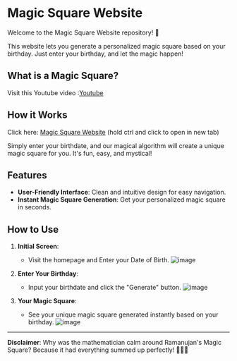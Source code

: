 # Magic Square Website

Welcome to the Magic Square Website repository! 🎉

This website lets you generate a personalized magic square based on your birthday.
Just enter your birthday, and let the magic happen!

## What is a Magic Square?
Visit this Youtube video :[Youtube](https://youtu.be/7wQ9uqvde3I?si=eaRF0DxiMVURzKwy)

## How it Works

Click here: [Magic Square Website](https://visalan-h.github.io/Magic-Square/main.html)
(hold ctrl and click to open in new tab)

Simply enter your birthdate, and our magical algorithm will create a unique magic square for you.
It's fun, easy, and mystical!

## Features

- **User-Friendly Interface**: Clean and intuitive design for easy navigation.
- **Instant Magic Square Generation**: Get your personalized magic square in seconds.

## How to Use

1. **Initial Screen**:
   - Visit the homepage and Enter your Date of Birth.
   ![image](https://github.com/Visalan-H/Magic-Square/assets/152077751/13feefea-abff-400e-b8c3-11f1d0728a2c)


2. **Enter Your Birthday**:
   - Input your birthdate and click the "Generate" button.
   ![image](https://github.com/Visalan-H/Magic-Square/assets/152077751/92d0d0d4-1b0e-4e5b-bab7-e4b2e134d6ff)


3. **Your Magic Square**:
   - See your unique magic square generated instantly based on your birthday.
   ![image](https://github.com/Visalan-H/Magic-Square/assets/152077751/2d06ba60-4996-4bb0-93e3-a6b03cddbf27)

---

**Disclaimer**: Why was the mathematician calm around Ramanujan's Magic Square? Because it had everything summed up perfectly! 🧙‍♂️✨
